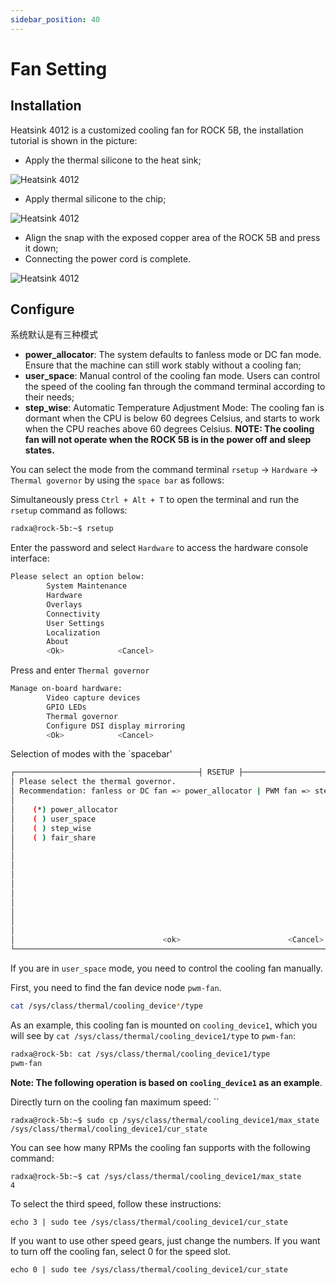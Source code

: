 ```yaml
---
sidebar_position: 40
---
```


# Fan Setting

## Installation

Heatsink 4012 is a customized cooling fan for ROCK 5B, the installation tutorial is shown in the picture:

- Apply the thermal silicone to the heat sink;

![Heatsink 4012](/img/rock5b/heatsink4012-use-1.webp)

- Apply thermal silicone to the chip;

![Heatsink 4012](/img/rock5b/heatsink4012-use-2.webp)

- Align the snap with the exposed copper area of the ROCK 5B and press it down;
- Connecting the power cord is complete.

![Heatsink 4012](/img/rock5b/heatsink4012-use-3.webp)

## Configure

系统默认是有三种模式

- **power_allocator**: The system defaults to fanless mode or DC fan mode. Ensure that the machine can still work stably without a cooling fan;
- **user_space**: Manual control of the cooling fan mode. Users can control the speed of the cooling fan through the command terminal according to their needs;
- **step_wise**: Automatic Temperature Adjustment Mode: The cooling fan is dormant when the CPU is below 60 degrees Celsius, and starts to work when the CPU reaches above 60 degrees Celsius.
  **NOTE: The cooling fan will not operate when the ROCK 5B is in the power off and sleep states.**

You can select the mode from the command terminal `rsetup` -> `Hardware` -> `Thermal governor` by using the `space bar` as follows:

Simultaneously press `Ctrl + Alt + T` to open the terminal and run the `rsetup` command as follows:

```bash
radxa@rock-5b:~$ rsetup
```

Enter the password and select `Hardware` to access the hardware console interface:

```bash
Please select an option below:
        System Maintenance
        Hardware
        Overlays
        Connectivity
        User Settings
        Localization
        About
        <Ok>            <Cancel>
```

Press and enter `Thermal governor`

```bash
Manage on-board hardware:
        Video capture devices
        GPIO LEDs
        Thermal governor
        Configure DSI display mirroring
        <Ok>            <Cancel>
```

Selection of modes with the `spacebar'

```bash
┌─────────────────────────────────────────┤ RSETUP ├───────────────────────────────────────────────┐
│ Please select the thermal governor.                                                              │
│ Recommendation: fanless or DC fan => power_allocator | PWM fan => step_wise                      │
│                                                                                                  │
│    (*) power_allocator                                                                           │
│    ( ) user_space                                                                                │
│    ( ) step_wise                                                                                 │
│    ( ) fair_share                                                                                │
│                                                                                                  │
│                                                                                                  │
│                                                                                                  │
│                                                                                                  │
│                                                                                                  │
│                                                                                                  │
│                                                                                                  │
│                                                                                                  │
│                                                                                                  │
│                                                                                                  │
│                                 <ok>                        <Cancel>                             │
└──────────────────────────────────────────────────────────────────────────────────────────────────│
```

If you are in `user_space` mode, you need to control the cooling fan manually.

First, you need to find the fan device node `pwm-fan`.

```bash
cat /sys/class/thermal/cooling_device*/type
```

As an example, this cooling fan is mounted on `cooling_device1`, which you will see by `cat /sys/class/thermal/cooling_device1/type` to `pwm-fan`:

```bash
radxa@rock-5b: cat /sys/class/thermal/cooling_device1/type
pwm-fan
```

**Note: The following operation is based on `cooling_device1` as an example**.

Directly turn on the cooling fan maximum speed: ``

```
radxa@rock-5b:~$ sudo cp /sys/class/thermal/cooling_device1/max_state /sys/class/thermal/cooling_device1/cur_state
```

You can see how many RPMs the cooling fan supports with the following command:

```
radxa@rock-5b:~$ cat /sys/class/thermal/cooling_device1/max_state
4
```

To select the third speed, follow these instructions:

```
echo 3 | sudo tee /sys/class/thermal/cooling_device1/cur_state
```

If you want to use other speed gears, just change the numbers. If you want to turn off the cooling fan, select 0 for the speed slot.

```
echo 0 | sudo tee /sys/class/thermal/cooling_device1/cur_state
```
